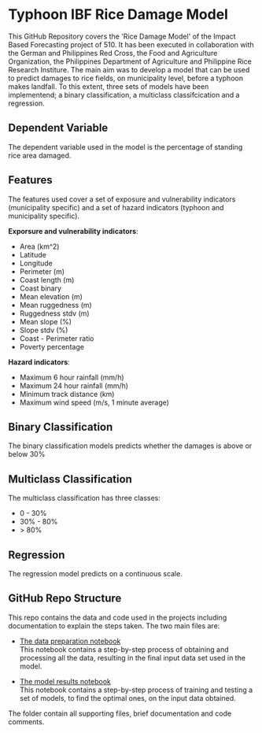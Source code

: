 # Typhoon IBF Rice Damage Model

This GitHub Repository covers the 'Rice Damage Model' of the Impact Based Forecasting project of 510. It has been executed in collaboration with the German and Philippines Red Cross, the Food and Agriculture Organization, the Philippines Department of Agriculture and Philippine Rice Research Institure. The main aim was to develop a model that can be used to predict damages to rice fields, on municipality level, before a typhoon makes landfall. To this extent, three sets of models have been implementend; a binary classification, a multiclass classifcication and a regression.  

## Dependent Variable

The dependent variable used in the model is the percentage of standing rice area damaged.

## Features

The features used cover a set of exposure and vulnerability indicators (municipality specific) and a set of hazard indicators (typhoon and municipality specific).

**Exporsure and vulnerability indicators**:
- Area (km^2)
- Latitude
- Longitude
- Perimeter (m)
- Coast length (m)
- Coast binary
- Mean elevation (m)
- Mean ruggedness (m)
- Ruggedness stdv (m)
- Mean slope (%)
- Slope stdv (%)
- Coast - Perimeter ratio 
- Poverty percentage 

**Hazard indicators**:
- Maximum 6 hour rainfall (mm/h)
- Maximum 24 hour rainfall (mm/h)
- Minimum track distance (km)
- Maximum wind speed (m/s, 1 minute average)


## Binary Classification

The binary classification models predicts whether the damages is above or below 30%

## Multiclass Classification

The multiclass classification has three classes:
- 0 - 30%
- 30% - 80%
- \> 80%

## Regression

The regression model predicts on a continuous scale.

## GitHub Repo Structure

This repo contains the data and code used in the projects including documentation to explain the steps taken. The two main files are:

- [The data preparation notebook](https://github.com/rodekruis/Typhoon_IBF_Rice_Damage_Model/blob/main/IBF_typhoon_model/data/data_preparation_notebook.ipynb) <br>
This notebook contains a step-by-step process of obtaining and processing all the data, resulting in the final input data set used in the model.


- [The model results notebook](https://github.com/rodekruis/Typhoon_IBF_Rice_Damage_Model/blob/main/IBF_typhoon_model/models/model_results.ipynb) <br>
This notebook contains a step-by-step process of training and testing a set of models, to find the optimal ones, on the input data obtained.

The folder contain all supporting files, brief documentation and code comments.